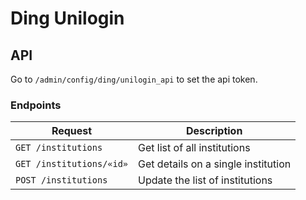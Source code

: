# Ding Unilogin

## API

Go to `/admin/config/ding/unilogin_api` to set the api token.

### Endpoints

| Request                  | Description                         |
|--------------------------|-------------------------------------|
| `GET /institutions`      | Get list of all institutions        |
| `GET /institutions/«id»` | Get details on a single institution |
| `POST /institutions`     | Update the list of institutions     |
